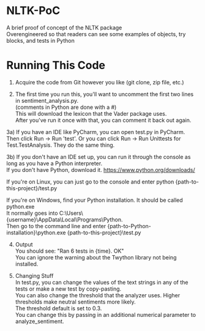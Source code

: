 # NLTK-PoC
A brief proof of concept of the NLTK package  
Overengineered so that readers can see some examples of objects, try blocks, and tests in Python

# Running This Code
1) Acquire the code from Git however you like (git clone, zip file, etc.)


2) The first time you run this, you'll want to uncomment the first two lines in sentiment_analysis.py.  
(comments in Python are done with a #)  
This will download the lexicon that the Vader package uses.  
After you've run it once with that, you can comment it back out again.  


3a) If you have an IDE like PyCharm, you can open test.py in PyCharm.  
Then click Run -> Run 'test'. Or you can click Run -> Run Unittests for Test.TestAnalysis. They do the same thing.  

3b) If you don't have an IDE set up, you can run it through the console as long as you have a Python interpreter.  
If you don't have Python, download it. https://www.python.org/downloads/  

If you're on Linux, you can just go to the console and enter python {path-to-this-project}/test.py  

If you're on Windows, find your Python installation. It should be called python.exe  
It normally goes into C:\Users\\{username}\AppData\Local\Programs\Python.  
Then go to the command line and enter {path-to-Python-installation}\python.exe {path-to-this-project}\test.py  

4) Output  
You should see: "Ran 6 tests in {time}. OK"  
You can ignore the warning about the Twython library not being installed.  

5) Changing Stuff  
In test.py, you can change the values of the text strings in any of the tests or make a new test by copy-pasting.  
You can also change the threshold that the analyzer uses. Higher thresholds make neutral sentiments more likely.  
The threshold default is set to 0.3.  
You can change this by passing in an additional numerical parameter to analyze_sentiment.  
